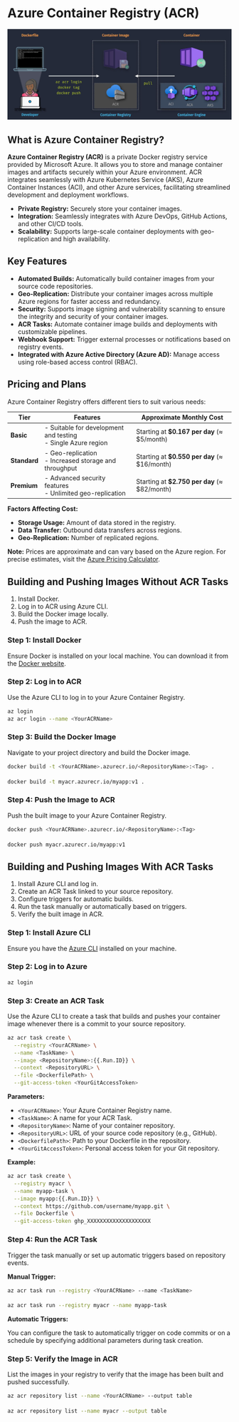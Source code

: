 # Azure Container Registry (ACR)

![Azure Container Registry](images/acr.png)

## What is Azure Container Registry?

**Azure Container Registry (ACR)** is a private Docker registry service provided by Microsoft Azure. It allows you to store and manage container images and artifacts securely within your Azure environment. ACR integrates seamlessly with Azure Kubernetes Service (AKS), Azure Container Instances (ACI), and other Azure services, facilitating streamlined development and deployment workflows.

- **Private Registry:** Securely store your container images.
- **Integration:** Seamlessly integrates with Azure DevOps, GitHub Actions, and other CI/CD tools.
- **Scalability:** Supports large-scale container deployments with geo-replication and high availability.

## Key Features

- **Automated Builds:** Automatically build container images from your source code repositories.
- **Geo-Replication:** Distribute your container images across multiple Azure regions for faster access and redundancy.
- **Security:** Supports image signing and vulnerability scanning to ensure the integrity and security of your container images.
- **ACR Tasks:** Automate container image builds and deployments with customizable pipelines.
- **Webhook Support:** Trigger external processes or notifications based on registry events.
- **Integrated with Azure Active Directory (Azure AD):** Manage access using role-based access control (RBAC).

## Pricing and Plans

Azure Container Registry offers different tiers to suit various needs:

| **Tier**     | **Features**                                                    | **Approximate Monthly Cost**                   |
| ------------ | --------------------------------------------------------------- | ---------------------------------------------- |
| **Basic**    | - Suitable for development and testing<br>- Single Azure region | Starting at **\$0.167 per day** (≈ \$5/month)  |
| **Standard** | - Geo-replication<br>- Increased storage and throughput         | Starting at **\$0.550 per day** (≈ \$16/month) |
| **Premium**  | - Advanced security features<br>- Unlimited geo-replication     | Starting at **\$2.750 per day** (≈ \$82/month) |

**Factors Affecting Cost:**

- **Storage Usage:** Amount of data stored in the registry.
- **Data Transfer:** Outbound data transfers across regions.
- **Geo-Replication:** Number of replicated regions.

**Note:** Prices are approximate and can vary based on the Azure region. For precise estimates, visit the [Azure Pricing Calculator](images/https://azure.microsoft.com/pricing/calculator/).

## Building and Pushing Images Without ACR Tasks

1. Install Docker.
2. Log in to ACR using Azure CLI.
3. Build the Docker image locally.
4. Push the image to ACR.

### Step 1: Install Docker

Ensure Docker is installed on your local machine. You can download it from the [Docker website](images/https://www.docker.com/get-started).

### Step 2: Log in to ACR

Use the Azure CLI to log in to your Azure Container Registry.

```bash
az login
az acr login --name <YourACRName>
```

### Step 3: Build the Docker Image

Navigate to your project directory and build the Docker image.

```bash
docker build -t <YourACRName>.azurecr.io/<RepositoryName>:<Tag> .

docker build -t myacr.azurecr.io/myapp:v1 .
```

### Step 4: Push the Image to ACR

Push the built image to your Azure Container Registry.

```bash
docker push <YourACRName>.azurecr.io/<RepositoryName>:<Tag>

docker push myacr.azurecr.io/myapp:v1
```

## Building and Pushing Images With ACR Tasks

1. Install Azure CLI and log in.
2. Create an ACR Task linked to your source repository.
3. Configure triggers for automatic builds.
4. Run the task manually or automatically based on triggers.
5. Verify the built image in ACR.

### Step 1: Install Azure CLI

Ensure you have the [Azure CLI](images/https://docs.microsoft.com/cli/azure/install-azure-cli) installed on your machine.

### Step 2: Log in to Azure

```bash
az login
```

### Step 3: Create an ACR Task

Use the Azure CLI to create a task that builds and pushes your container image whenever there is a commit to your source repository.

```bash
az acr task create \
  --registry <YourACRName> \
  --name <TaskName> \
  --image <RepositoryName>:{{.Run.ID}} \
  --context <RepositoryURL> \
  --file <DockerfilePath> \
  --git-access-token <YourGitAccessToken>
```

**Parameters:**

- `<YourACRName>`: Your Azure Container Registry name.
- `<TaskName>`: A name for your ACR Task.
- `<RepositoryName>`: Name of your container repository.
- `<RepositoryURL>`: URL of your source code repository (e.g., GitHub).
- `<DockerfilePath>`: Path to your Dockerfile in the repository.
- `<YourGitAccessToken>`: Personal access token for your Git repository.

**Example:**

```bash
az acr task create \
  --registry myacr \
  --name myapp-task \
  --image myapp:{{.Run.ID}} \
  --context https://github.com/username/myapp.git \
  --file Dockerfile \
  --git-access-token ghp_XXXXXXXXXXXXXXXXXXXX
```

### Step 4: Run the ACR Task

Trigger the task manually or set up automatic triggers based on repository events.

**Manual Trigger:**

```bash
az acr task run --registry <YourACRName> --name <TaskName>

az acr task run --registry myacr --name myapp-task
```

**Automatic Triggers:**

You can configure the task to automatically trigger on code commits or on a schedule by specifying additional parameters during task creation.

### Step 5: Verify the Image in ACR

List the images in your registry to verify that the image has been built and pushed successfully.

```bash
az acr repository list --name <YourACRName> --output table

az acr repository list --name myacr --output table
```
